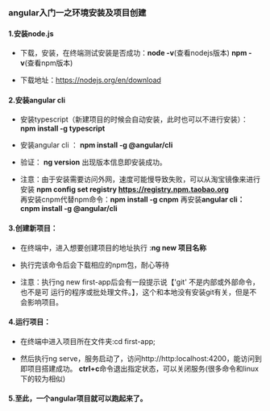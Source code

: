 ### angular入门一之环境安装及项目创建



#### 1.安装node.js

- 下载，安装，在终端测试安装是否成功：**node -v**(查看nodejs版本)    **npm -v**(查看npm版本)

- 下载地址：https://nodejs.org/en/download

  

#### 2.安装angular cli

- 安装typescript（新建项目的时候会自动安装，此时也可以不进行安装）：
              **npm install -g typescript**

- 安装angular cli ：
              **npm install -g @angular/cli**        

- 验证：
              **ng version** 出现版本信息即安装成功。        

- 注意：由于安装需要访问外网，速度可能慢导致失败，可以从淘宝镜像来进行安装
              **npm config set registry https://registry.npm.taobao.org**  
              再安装cnpm代替npm命令：**npm install -g cnpm**
              再安装**angular cli：cnpm install -g @angular/cli**     

     

#### 3.创建新项目：

- 在终端中，进入想要创建项目的地址执行 :**ng new 项目名称**

- 执行完该命令后会下载相应的npm包，耐心等待

- 注意：执行ng new first-app后会有一段提示说【'git' 不是内部或外部命令，也不是可
              运行的程序或批处理文件。】，这个和本地没有安装git有关，但是不会影响项目。

  

#### 4.运行项目：

- 在终端中进入项目所在文件夹:cd first-app;

- 然后执行ng serve，服务启动了，访问http://http:localhost:4200，能访问到即项目搭建成功。
              **ctrl+c**命令退出指定状态，可以关闭服务(很多命令和linux下的较为相似)

  

#### 5.至此，一个angular项目就可以跑起来了。